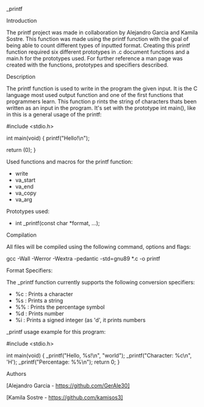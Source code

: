 \_printf

Introduction

The printf project was made in collaboration by Alejandro Garcia and Kamila Sostre. This function was made using the printf
function with the goal of being able to count different types
of inputted format. Creating this printf function required six
different prototypes in .c document functions and a main.h for the prototypes used.
For further reference a man page was created with the functions, prototypes and specifiers described.

Description

The printf function is used to write in the program the given
input. It is the C language most used output function and one
of the first functions that programmers learn. This function p
rints the string of characters thats been written as an input
 in the program. It's set with the prototype int main(), like in this is a general usage of the printf:

#include <stdio.h>

int main(void)
{
printf("Hello!\n");

return (0);
}


Used functions and macros for the printf function:

- write
- va_start
- va_end
- va_copy
- va_arg

Prototypes used:

- int _printf(const char *format, ...);


Compilation

All files will be compiled using the following command, options and flags:

gcc -Wall -Werror -Wextra -pedantic -std=gnu89 *.c -o printf


Format Specifiers:

The _printf function currently supports the following conversion specifiers:

- %c : Prints a character
- %s : Prints a string
- %% : Prints the percentage symbol
- %d : Prints number
- %i : Prints a signed integer (as 'd', it prints numbers

_printf usage example for this program:

#include <stdio.h>

int main(void)
{
    _printf("Hello, %s!\n", "world");
    _printf("Character: %c\n", 'H');
    _printf("Percentage: %%\n");
    return 0;
}

Authors


[Alejandro Garcia - https://github.com/GerAle30]

[Kamila Sostre - https://github.com/kamisos3]
